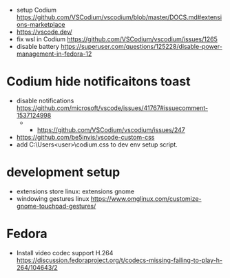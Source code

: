 - setup Codium https://github.com/VSCodium/vscodium/blob/master/DOCS.md#extensions-marketplace
- https://vscode.dev/
- fix wsl in Codium https://github.com/VSCodium/vscodium/issues/1265
- disable battery https://superuser.com/questions/125228/disable-power-management-in-fedora-12 





# Codium hide notificaitons toast 
- disable notifications https://github.com/microsoft/vscode/issues/41767#issuecomment-1537124998
  - - https://github.com/VSCodium/vscodium/issues/247
- https://github.com/be5invis/vscode-custom-css
- add C:\Users\<user>\codium.css to dev env setup script. 


# development setup
- extensions store linux: extensions gnome
- windowing gestures linux https://www.omglinux.com/customize-gnome-touchpad-gestures/


# Fedora
- Install video codec support H.264 https://discussion.fedoraproject.org/t/codecs-missing-failing-to-play-h-264/104643/2